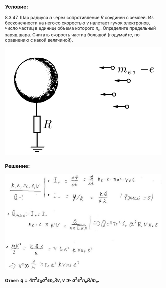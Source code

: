 ###  Условие:

$8.3.47.$ Шар радиуса $a$ через сопротивление $R$ соединен с землей. Из бесконечности на него со скоростью $v$ налетает пучок электронов, число частиц в единице объема которого $n_e$. Определите предельный заряд шара. Считать скорость частиц большой (подумайте, по сравнению с какой величиной).

![К задаче $8.3.47$|583x403, 45%](../../img/8.3.47/8.3.47.png)

###  Решение:

![|621x380, 75%](../../img/8.3.47/1.jpg)

#### Ответ: $q=4\pi^2\varepsilon_0a^3en_eRv,~v\gg a^2e^2n_eR/m_e.$
